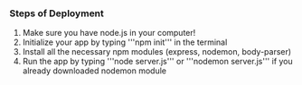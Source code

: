 ### Steps of Deployment
1. Make sure you have node.js in your computer!
2. Initialize your app by typing '''npm init''' in the terminal
3. Install all the necessary npm modules (express, nodemon, body-parser)
4. Run the app by typing '''node server.js''' or '''nodemon server.js''' if you already downloaded nodemon module
